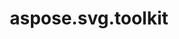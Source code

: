 ﻿---
title: aspose.svg.toolkit
second_title: Aspose.SVG for Python via .NET API References
description: 
type: docs
weight: 10
url: /python-net/aspose.svg.toolkit/
is_root: false
---



